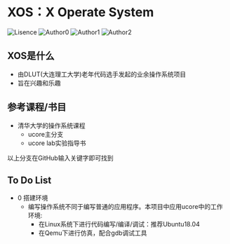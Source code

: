 # XOS：X Operate System

![Lisence](https://img.shields.io/badge/License-GPL-green)
![Author0](https://img.shields.io/badge/Author-kimoye-red)
![Author1](https://img.shields.io/badge/Author-Lynn-red)
![Author2](https://img.shields.io/badge/Author-%E8%BE%97%E8%BF%9F-red)
## XOS是什么
- 由DLUT(大连理工大学)老年代码选手发起的业余操作系统项目
- 旨在兴趣和乐趣
## 参考课程/书目
- 清华大学的操作系统课程
  - ucore主分支
  - ucore lab实验指导书
  
以上分支在GitHub输入关键字即可找到
## To Do List
- 0 搭建环境
  - 编写操作系统不同于编写普通的应用程序。本项目中应用ucore中的工作环境:
    - 在Linux系统下进行代码编写/编译/调试：推荐Ubuntu18.04
    - 在Qemu下进行仿真，配合gdb调试工具
